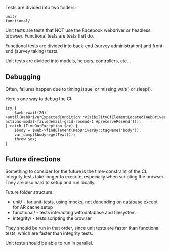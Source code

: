 Tests are divided into two folders:

    unit/
    functional/

Unit tests are tests that NOT use the Facebook webdriver or headless browser. Functional tests are tests that do.

Functional tests are divided into back-end (survey administration) and front-end (survey taking) tests.

Unit tests are divided into models, helpers, controllers, etc...

## Debugging

Often, failures happen due to timing issue, or missing wait() or sleep().

Here's one way to debug the CI:

    try {
        $web->wait(20)->until(WebDriverExpectedCondition::visibilityOfElementLocated(WebDriverBy::cssSelector('#massive-actions-modal-failedemail-grid-resend-1 #preserveResend')));
    } catch (TimeOutException $ex) {
        $body = $web->findElement(WebDriverBy::tagName('body'));
        var_dump($body->getText());
        throw $ex;
    }


## Future directions

Something to consider for the future is the time-constraint of the CI. Integrity tests take longer to execute,
especially when scripting the browser. They are also hard to setup and run locally.

Future folder structure:

* unit/ - for unit-tests, using mocks, not depending on database except for AR cache setup
* functional/ - tests interacting with database and filesystem
* integrity/ - tests scripting the browser

They should be run in that order, since unit tests are faster than functional tests, which are faster than
integrity tests.

Unit tests should be able to run in parallel.
